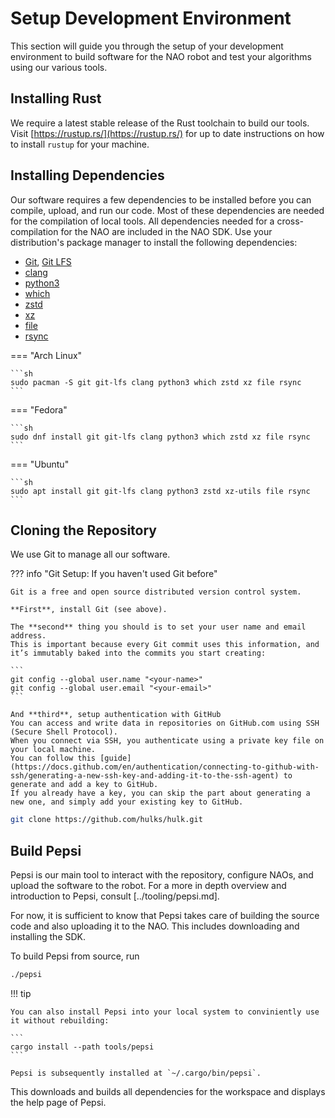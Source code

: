 # Setup Development Environment


This section will guide you through the setup of your development environment to build software for the NAO robot and test your algorithms using our various tools.

## Installing Rust

We require a latest stable release of the Rust toolchain to build our tools.
Visit [https://rustup.rs/](https://rustup.rs/) for up to date instructions on how to install `rustup` for your machine.

## Installing Dependencies

Our software requires a few dependencies to be installed before you can compile, upload, and run our code.
Most of these dependencies are needed for the compilation of local tools.
All dependencies needed for a cross-compilation for the NAO are included in the NAO SDK.
Use your distribution's package manager to install the following dependencies:

- [Git](https://git-scm.com/), [Git LFS](https://git-lfs.com/)
- [clang](https://clang.llvm.org/)
- [python3](https://www.python.org/)
- [which](https://carlowood.github.io/which/)
- [zstd](http://www.zstd.net/)
- [xz](https://tukaani.org/xz/)
- [file](https://darwinsys.com/file/)
- [rsync](https://rsync.samba.org/)

=== "Arch Linux"

    ```sh
    sudo pacman -S git git-lfs clang python3 which zstd xz file rsync
    ```

=== "Fedora"

    ```sh
    sudo dnf install git git-lfs clang python3 which zstd xz file rsync
    ```

=== "Ubuntu"

    ```sh
    sudo apt install git git-lfs clang python3 zstd xz-utils file rsync
    ```

## Cloning the Repository

We use Git to manage all our software.

??? info "Git Setup: If you haven't used Git before"

    Git is a free and open source distributed version control system.

    **First**, install Git (see above).

    The **second** thing you should is to set your user name and email address.
    This is important because every Git commit uses this information, and it’s immutably baked into the commits you start creating:

    ```
    git config --global user.name "<your-name>"
    git config --global user.email "<your-email>"
    ```

    And **third**, setup authentication with GitHub
    You can access and write data in repositories on GitHub.com using SSH (Secure Shell Protocol).
    When you connect via SSH, you authenticate using a private key file on your local machine.
    You can follow this [guide](https://docs.github.com/en/authentication/connecting-to-github-with-ssh/generating-a-new-ssh-key-and-adding-it-to-the-ssh-agent) to generate and add a key to GitHub.
    If you already have a key, you can skip the part about generating a new one, and simply add your existing key to GitHub.

```sh
git clone https://github.com/hulks/hulk.git
```

## Build Pepsi

Pepsi is our main tool to interact with the repository, configure NAOs, and upload the software to the robot.
For a more in depth overview and introduction to Pepsi, consult [../tooling/pepsi.md].

For now, it is sufficient to know that Pepsi takes care of building the source code and also uploading it to the NAO.
This includes downloading and installing the SDK.

To build Pepsi from source, run

```sh
./pepsi
```

!!! tip

    You can also install Pepsi into your local system to conviniently use it without rebuilding:

    ```
    cargo install --path tools/pepsi
    ```

    Pepsi is subsequently installed at `~/.cargo/bin/pepsi`.

This downloads and builds all dependencies for the workspace and displays the help page of Pepsi.
